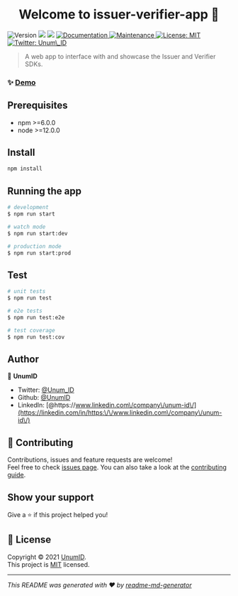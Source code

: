 <h1 align="center">Welcome to issuer-verifier-app 👋</h1>
<p>
  <img alt="Version" src="https://img.shields.io/badge/version-0.0.1-blue.svg?cacheSeconds=2592000" />
  <img src="https://img.shields.io/badge/npm-%3E%3D6.0.0-blue.svg" />
  <img src="https://img.shields.io/badge/node-%3E%3D12.0.0-blue.svg" />
  <a href="https://github.com/UnumID/issuer-verifier-app#readme" target="_blank">
    <img alt="Documentation" src="https://img.shields.io/badge/documentation-yes-brightgreen.svg" />
  </a>
  <a href="https://github.com/UnumID/issuer-verifier-app/graphs/commit-activity" target="_blank">
    <img alt="Maintenance" src="https://img.shields.io/badge/Maintained%3F-yes-green.svg" />
  </a>
  <a href=" " target="_blank">
    <img alt="License: MIT" src="https://img.shields.io/github/license/UnumID/issuer-verifier-app" />
  </a>
  <a href="https://twitter.com/Unum\_ID" target="_blank">
    <img alt="Twitter: Unum\_ID" src="https://img.shields.io/twitter/follow/Unum\_ID.svg?style=social" />
  </a>
</p>

> A web app to interface with and showcase the Issuer and Verifier SDKs.

### ✨ [Demo](issuer-verifier.dev-unumid.org)

## Prerequisites

- npm >=6.0.0
- node >=12.0.0

## Install

```sh
npm install
```

## Running the app

```bash
# development
$ npm run start

# watch mode
$ npm run start:dev

# production mode
$ npm run start:prod
```

## Test

```bash
# unit tests
$ npm run test

# e2e tests
$ npm run test:e2e

# test coverage
$ npm run test:cov
```

## Author

👤 **UnumID**

* Twitter: [@Unum\_ID](https://twitter.com/Unum\_ID)
* Github: [@UnumID](https://github.com/UnumID)
* LinkedIn: [@https:\/\/www.linkedin.com\/company\/unum-id\/](https://linkedin.com/in/https:\/\/www.linkedin.com\/company\/unum-id\/)

## 🤝 Contributing

Contributions, issues and feature requests are welcome!<br />Feel free to check [issues page](https://github.com/UnumID/issuer-verifier-app/issues). You can also take a look at the [contributing guide](https://github.com/UnumID/issuer-verifier-app/blob/master/CONTRIBUTING.md).

## Show your support

Give a ⭐️ if this project helped you!

## 📝 License

Copyright © 2021 [UnumID](https://github.com/UnumID).<br />
This project is [MIT]( ) licensed.

***
_This README was generated with ❤️ by [readme-md-generator](https://github.com/kefranabg/readme-md-generator)_
